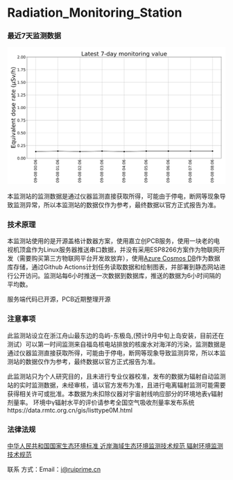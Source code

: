 # Radiation_Monitoring_Station
### 最近7天监测数据
![Dose Rate](./public/assets/dose_vs_time.svg)

本监测站的监测数据是通过仪器监测直接获取所得，可能由于停电，断网等现象导致监测异常，所以本监测站的数据仅作为参考，最终数据以官方正式报告为准。

### 技术原理

本监测站使用的是开源盖格计数器方案，使用嘉立创PCB服务，使用一块老的电视机顶盒作为Linux服务器推送串口数据，并没有采用ESP8266方案作为物联网开发（需要购买第三方物联网平台开发故放弃），使用[Azure Cosmos DB](https://learn.microsoft.com/en-us/azure/cosmos-db/mongodb/introduction)作为数据库存储，通过Github Actions计划任务读取数据和绘制图表，并部署到静态网站进行公开访问。监测站每6小时推送一次数据到数据库，推送的数据为6小时间隔的平均数。

服务端代码已开源，PCB近期整理开源

### 注意事项

此监测站设立在浙江舟山最东边的岛屿-东极岛,(预计9月中旬上岛安装，目前还在测试）可以第一时间监测来自福岛核电站排放的核废水对海洋的污染，监测数据是通过仪器监测直接获取所得，可能由于停电，断网等现象导致监测异常，所以本监测站的数据仅作为参考，最终数据以官方正式报告为准。

此监测站只为个人研究目的，且未进行专业仪器校准，发布的数据为辐射自动监测站的实时监测数据，未经审核，请以官方发布为准，且进行电离辐射监测可能需要获得相关许可或批准。本数据为未扣除仪器对宇宙射线响应部分的环境地表γ辐射剂量率。 环境中γ辐射水平的评价请参考全国空气吸收剂量率发布系统https://data.rmtc.org.cn/gis/listtype0M.html

### 法律法规

[中华人民共和国国家生态环境标准 近岸海域生态环境监测技术规范 辐射环境监测技术规范](https://www.mee.gov.cn/ywgz/fgbz/bz/bzwb/hxxhj/xgjcffbz/202104/W020210430549990358487.pdf)

联系 方式：Email：[i@ruiprime.cn](mailto:i@ruiprime.cn)
